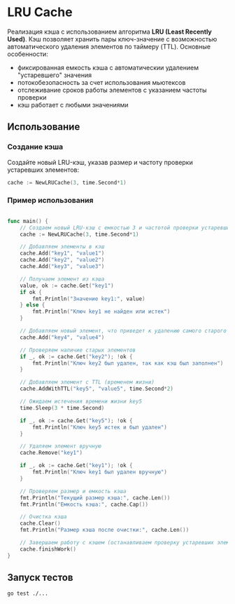 # LRU Cache

Реализация кэша с использованием алгоритма **LRU (Least Recently Used)**. Кэш позволяет хранить пары ключ-значение с возможностью автоматического удаления элементов по таймеру (TTL). Основные особенности: 

- фиксированная емкость кэша с автоматическии удалением "устаревшего" значения
- потокобезопасность за счет использования мьютексов
- отслеживание сроков работы элементов с указанием частоты проверки
- кэш работает с любыми значениями

## Использование

### Создание кэша

Создайте новый LRU-кэш, указав размер и частоту проверки устаревших элементов:

```go
cache := NewLRUCache(3, time.Second*1)
```
### Пример использования

```go

func main() {
	// Создаем новый LRU-кэш с емкостью 3 и частотой проверки устаревших элементов в 1 секунду
	cache := NewLRUCache(3, time.Second*1)

	// Добавляем элементы в кэш
	cache.Add("key1", "value1")
	cache.Add("key2", "value2")
	cache.Add("key3", "value3")

	// Получаем элемент из кэша
	value, ok := cache.Get("key1")
	if ok {
		fmt.Println("Значение key1:", value)
	} else {
		fmt.Println("Ключ key1 не найден или истек")
	}

	// Добавляем новый элемент, что приведет к удалению самого старого элемента (key2) - помним, что положение (key1) обновилось
	cache.Add("key4", "value4")

	// Проверяем наличие старых элементов
	if _, ok := cache.Get("key2"); !ok {
		fmt.Println("Ключ key2 был удален, так как кэш был заполнен")
	}

	// Добавляем элемент с TTL (временем жизни)
	cache.AddWithTTL("key5", "value5", time.Second*2)

	// Ожидаем истечения времени жизни key5
	time.Sleep(3 * time.Second)

	if _, ok := cache.Get("key5"); !ok {
		fmt.Println("Ключ key5 истек и был удален")
	}

	// Удаляем элемент вручную
	cache.Remove("key1")

	if _, ok := cache.Get("key1"); !ok {
		fmt.Println("Ключ key1 был удален вручную")
	}

	// Проверяем размер и емкость кэша
	fmt.Println("Текущий размер кэша:", cache.Len())
	fmt.Println("Емкость кэша:", cache.Cap())

	// Очистка кэша
	cache.Clear()
	fmt.Println("Размер кэша после очистки:", cache.Len())

	// Завершаем работу с кэшем (останавливаем проверку устаревших элементов)
	cache.finishWork()
}
```

## Запуск тестов

```bash
go test ./...
```